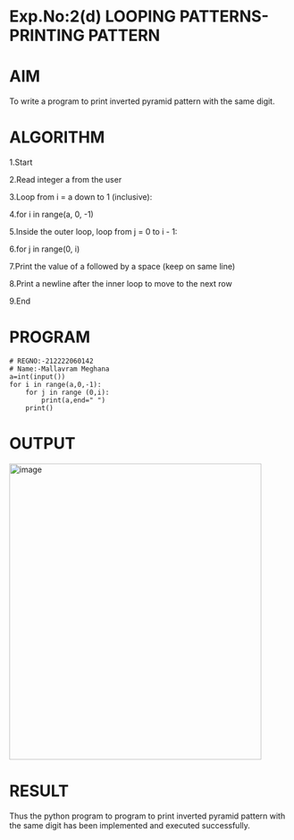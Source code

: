 # Exp.No:2(d) LOOPING PATTERNS- PRINTING PATTERN

# AIM
To write a program to print inverted pyramid pattern with the same digit.

# ALGORITHM
1.Start

2.Read integer a from the user

3.Loop from i = a down to 1 (inclusive):

4.for i in range(a, 0, -1)

5.Inside the outer loop, loop from j = 0 to i - 1:

6.for j in range(0, i)

7.Print the value of a followed by a space (keep on same line)

8.Print a newline after the inner loop to move to the next row

9.End

# PROGRAM
```
# REGNO:-212222060142
# Name:-Mallavram Meghana
a=int(input())
for i in range(a,0,-1):
    for j in range (0,i):
        print(a,end=" ")
    print()
```
# OUTPUT
<img width="451" height="529" alt="image" src="https://github.com/user-attachments/assets/e85a2a27-37ae-439f-8dde-b91de54c27e6" />


# RESULT
Thus the python program to program to print inverted pyramid pattern with the same digit has been implemented and executed successfully.
